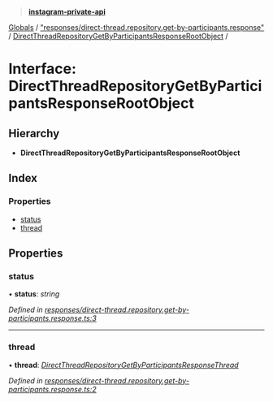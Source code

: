 > **[instagram-private-api](../README.md)**

[Globals](../README.md) / ["responses/direct-thread.repository.get-by-participants.response"](../modules/_responses_direct_thread_repository_get_by_participants_response_.md) / [DirectThreadRepositoryGetByParticipantsResponseRootObject](_responses_direct_thread_repository_get_by_participants_response_.directthreadrepositorygetbyparticipantsresponserootobject.md) /

# Interface: DirectThreadRepositoryGetByParticipantsResponseRootObject

## Hierarchy

* **DirectThreadRepositoryGetByParticipantsResponseRootObject**

## Index

### Properties

* [status](_responses_direct_thread_repository_get_by_participants_response_.directthreadrepositorygetbyparticipantsresponserootobject.md#status)
* [thread](_responses_direct_thread_repository_get_by_participants_response_.directthreadrepositorygetbyparticipantsresponserootobject.md#thread)

## Properties

###  status

• **status**: *string*

*Defined in [responses/direct-thread.repository.get-by-participants.response.ts:3](https://github.com/dilame/instagram-private-api/blob/3e16058/src/responses/direct-thread.repository.get-by-participants.response.ts#L3)*

___

###  thread

• **thread**: *[DirectThreadRepositoryGetByParticipantsResponseThread](_responses_direct_thread_repository_get_by_participants_response_.directthreadrepositorygetbyparticipantsresponsethread.md)*

*Defined in [responses/direct-thread.repository.get-by-participants.response.ts:2](https://github.com/dilame/instagram-private-api/blob/3e16058/src/responses/direct-thread.repository.get-by-participants.response.ts#L2)*